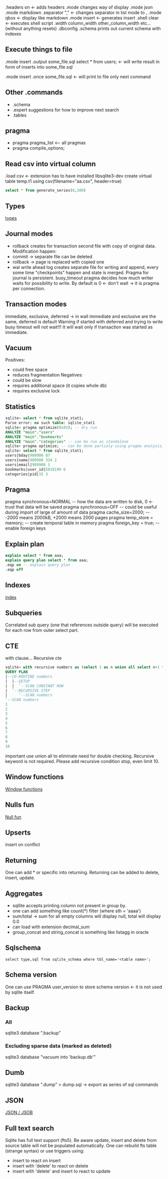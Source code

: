 .headers on <- adds headers
.mode changes way of display
.mode json
.mode markdown
.separator "," <- changes separator in list mode to ,
.mode qbox <- display like markdown
.mode insert <- generates insert
.shell clear <- executes shell script
.width column_width other_column_width etc... (without anything resets)
.dbconfig
.schema prints out current schema with indexes

## Execute things to file
.mode insert
.output some_file.sql
select * from users; <- will write result in form of inserts into some_file.sql

.mode insert
.once some_file.sql <- will print to file only next command

## Other .commands
- .schema 
- .expert suggestions for how to improve next search
- .tables
## pragma
- pragma pragma_list <-- all pragmas
- pragma compile_options;

## Read csv into virtual column
.load csv <- extension has to have installed libsqlite3-dev
create virtual table temp.t1 using csv(filename="aa.csv", header=true)


```sql
select * from generate_series(0,100)
```

## Types

[types](types.md)
## Journal modes
- rollback
creates for transaction second file with copy of original data. Modification happen:
 - commit -> separate file can be deleted
 - rollback -> page is replaced with copied one
- wal write ahead log
creates separate file for writing and append, every some time "checkpoints" happen and state is merged. Pragma for journal is persistent.
busy_timeout pragma decides how much writer waits for possibility to write. By default is 0 <- don't wait -> it is pragma per connection.
## Transaction modes
immediate, exclusive, deferred -> in wall immediate and exclusive are the same, deferred is default
Warning if started with deferred and trying to write busy timeout will not wait!!! It will wait only if transaction was started as immediate.

## Vacuum
Positives:
- could free space
- reduces fragmentation
Negatives:
- could be slow
- requires additional space (it copies whole db)
- requires exclusive lock

##  Statistics
```sql
sqlite> select * from sqlite_stat1;
Parse error: no such table: sqlite_stat1
sqlite> pragma optimize(0x03); -- dry run
ANALYZE "main"."users"
ANALYZE "main"."bookmarks"
ANALYZE "main"."categories" -- can be run as standalone
sqlite> pragma optimize; -- can be done partialy using pragma analysis_limit;
sqlite> select * from sqlite_stat1;
users|bday|989908 87
users|name|989908 334 2
users|email|989908 1
bookmarks|user_id|5018199 6
categories|pid|15 3

```
## Pragma
pragma synchronous=NORMAL -- how the data are written to disk, 0 <- trust that data will be saved
pragma synchronous=OFF -- could be useful during import of large of amount of data
pragma cache_size=2000; -- -2000 means 2000kB, +2000 means 2000 pages
pragma temp_store = memory; -- create temporal table in memory
pragma foreign_key = true; -- enable foreign keys

## Explain plan
```sql
explain select * from aaa;
explain query plan select * from aaa;
.eqp on -- explain query plan
.eqp off
```

## Indexes
[index](index.md)

## Subqueries
Correlated sub query (one that references outside query) will be executed for each row from outer select part.
## CTE
with clause...
Recursive cte
```sql 
sqlite> with recursive numbers as (select 1 as n union all select n+1 from numbers where n < 10) select * from numbers;
QUERY PLAN
|--CO-ROUTINE numbers
|  |--SETUP
|  |  `--SCAN CONSTANT ROW
|  `--RECURSIVE STEP
|     `--SCAN numbers
`--SCAN numbers
1
2
3
4
5
6
7
8
9
10

```
important use union all to eliminate need for double checking. Recursive keyword is not required. Please add recursive condition stop, even limit 10.
## Window functions
[Window functions](window_functions.md)
## Nulls fun
[Null fun](nulls_fun.md)
## Upserts
insert on conflict
## Returning
One can add * or specific into returning.
Returning can be added to delete, insert, update.
## Aggregates
- sqllite accepts printing column not present in group by.
- one can add something like count(*) filter (where sth = 'aaaa')
- sum/total -> sum for all empty columns will display null, total will display 0.0
- can load with extension decimal_sum
- group_concat and string_concat is something like listagg in oracle

## Sqlschema
``` 
select type,sql from sqlite_schema where tbl_name='<table name>';
```

## Schema version
One can use PRAGMA user_version to store schema version <- it is not used by sqlite itself.

## Backup
### All
sqlite3 database ".backup" 
### Excluding sparse data (marked as deleted)
sqlite3 database "vacuum into 'backup.db'"
## Dumb
sqlite3 database ".dump" > dump.sql -> export as series of sql commands

## JSON
[JSON / JSOB](json.md)

## Full text search
Sqlite has full text support (fts5). Be aware update, insert and delete from source table will not be populated automatically. One can rebuild fts table (strange syntax) or use triggers using:
- insert to react on insert
- insert with 'delete' to react on delete
- insert with 'delete' and insert to react to update

